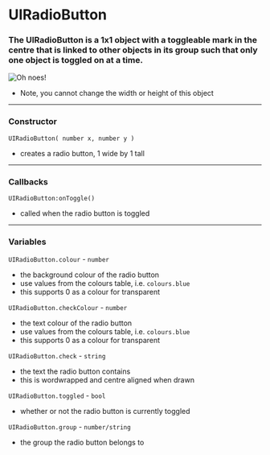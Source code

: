 
# UIRadioButton

### The UIRadioButton is a 1x1 object with a toggleable mark in the centre that is linked to other objects in its group such that only one object is toggled on at a time.

![Oh noes!](http://puu.sh/jGSHu/c0023d4c04.png)

* Note, you cannot change the width or height of this object

---

### Constructor

`UIRadioButton( number x, number y )`

* creates a radio button, 1 wide by 1 tall

---

### Callbacks

`UIRadioButton:onToggle()`

* called when the radio button is toggled

---

### Variables

`UIRadioButton.colour` - `number`

* the background colour of the radio button
* use values from the colours table, i.e. `colours.blue`
* this supports 0 as a colour for transparent

`UIRadioButton.checkColour` - `number`

* the text colour of the radio button
* use values from the colours table, i.e. `colours.blue`
* this supports 0 as a colour for transparent

`UIRadioButton.check` - `string`

* the text the radio button contains
* this is wordwrapped and centre aligned when drawn

`UIRadioButton.toggled` - `bool`

* whether or not the radio button is currently toggled

`UIRadioButton.group` - `number/string`

* the group the radio button belongs to
